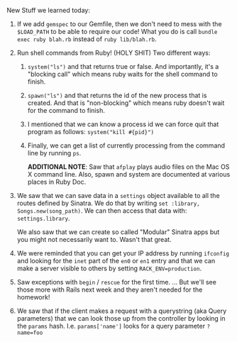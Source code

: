 New Stuff we learned today:

1. If we add `gemspec` to our Gemfile, then we
   don't need to mess with the `$LOAD_PATH` to be
   able to require our code!
   What you do is call `bundle exec ruby blah.rb`
   instead of `ruby lib/blah.rb`.

2. Run shell commands from Ruby! (HOLY SHIT)
   Two different ways:
   1. `system("ls")` and that returns true or false.
      And importantly, it's a "blocking call" which
      means ruby waits for the shell command to finish.
   2. `spawn("ls")` and that returns the id of the new
      process that is created. And that is "non-blocking"
      which means ruby doesn't wait for the command to
      finish.
   3. I mentioned that we can know a process id
      we can force quit that program as follows:
      `system("kill #{pid}")`
   4. Finally, we can get a list of currently processing
      from the command line by running `ps`.

      **ADDITIONAL NOTE**: Saw that `afplay` plays audio
                           files on the Mac OS X command line.
                           Also, spawn and system are
                           documented at various places in
                           Ruby Doc.

3. We saw that we can save data in a `settings` object
   available to all the routes defined by Sinatra.
   We do that by writing `set :library, Songs.new(song_path)`.
   We can then access that data with: `settings.library`.

   We also saw that we can create so called "Modular" Sinatra
   apps but you might not necessarily want to. Wasn't that great.

4. We were reminded that you can get your IP address by running
   `ifconfig` and looking for the `inet` part of the `en0` or
   `en1` entry and that we can make a server visible to others
   by setting `RACK_ENV=production`.

5. Saw exceptions with `begin` / `rescue` for the first time.
   ... But we'll see those more with Rails next week and they
   aren't needed for the homework!

6. We saw that if the client makes a request with a querystring
   (aka Query parameters) that we can look those up from the
   controller by looking in the `params` hash.
   I.e. `params['name']` looks for a query parameter `?name=foo`